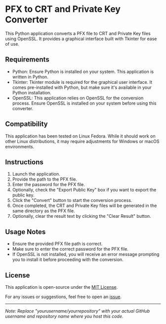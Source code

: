 # PFX to CRT and Private Key Converter

This Python application converts a PFX file to CRT and Private Key files using OpenSSL. It provides a graphical interface built with Tkinter for ease of use.

## Requirements
- Python: Ensure Python is installed on your system. This application is written in Python.
- Tkinter: Tkinter module is required for the graphical user interface. It comes pre-installed with Python, but make sure it's available in your Python installation.
- OpenSSL: This application relies on OpenSSL for the conversion process. Ensure OpenSSL is installed on your system before using this converter.

## Compatibility
This application has been tested on Linux Fedora. While it should work on other Linux distributions, it may require adjustments for Windows or macOS environments.

## Instructions
1. Launch the application.
2. Provide the path to the PFX file.
3. Enter the password for the PFX file.
4. Optionally, check the "Export Public Key" box if you want to export the public key.
5. Click the "Convert" button to start the conversion process.
6. Once completed, the CRT and Private Key files will be generated in the same directory as the PFX file.
7. Optionally, clear the result text by clicking the "Clear Result" button.

## Usage Notes
- Ensure the provided PFX file path is correct.
- Make sure to enter the correct password for the PFX file.
- If OpenSSL is not installed, you will receive an error message prompting you to install it before proceeding with the conversion.

## License
This application is open-source under the [MIT License](LICENSE).

For any issues or suggestions, feel free to open an [issue](https://github.com/yourusername/yourrepository/issues).

---
*Note: Replace "yourusername/yourrepository" with your actual GitHub username and repository name where you host this code.*
